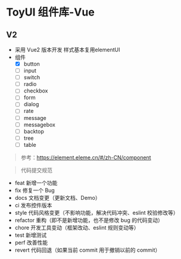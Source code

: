 # ToyUI 组件库-Vue

## V2

- 采用 Vue2 版本开发
  样式基本复用elementUI
- 组件
  - [x] button
  - [ ] input
  - [ ] switch
  - [ ] radio
  - [ ] checkbox
  - [ ] form
  - [ ] dialog
  - [ ] rate
  - [ ] message
  - [ ] messagebox
  - [ ] backtop
  - [ ] tree
  - [ ] table

> 参考：https://element.eleme.cn/#/zh-CN/component

> 代码提交规范
- feat	新增一个功能
- fix	修复一个 Bug
- docs	文档变更（更新文档、Demo）
- ci	发布控件版本
- style	代码风格变更（不影响功能，解决代码冲突、eslint 校验修改等）
- refactor	重构（即不是新增功能，也不是修改 bug 的代码变动）
- chore	开发工具变动（框架改动、eslint 规则变动等）
- test	新增测试
- perf	改善性能
- revert	代码回退（如果当前 commit 用于撤销以前的 commit）
